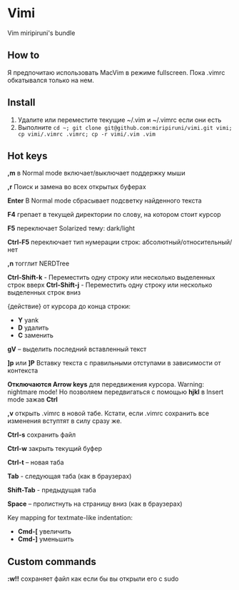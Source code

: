 Vimi
====

Vim miripiruni's bundle

How to
------

Я предпочитаю использовать MacVim в режиме fullscreen. Пока .vimrc обкатывался только на нем.

Install
-------

1. Удалите или переместите текущие ~/.vim и ~/.vimrc если они есть
2. Выполните `cd ~; git clone git@github.com:miripiruni/vimi.git vimi; cp vimi/.vimrc .vimrc; cp -r vimi/.vim .vim`


Hot keys
--------

**,m** в Normal mode включает/выключает поддержку мыши

**,r** Поиск и замена во всех открытых буферах

**Enter** В Normal mode сбрасывает подсветку найденного текста

**F4** грепает в текущей директории по слову, на котором стоит курсор

**F5** переключает Solarized тему: dark/light

**Ctrl-F5** переключает тип нумерации строк: абсолютный/относительный/нет

**,n** тогглит NERDTree

**Ctrl-Shift-k** - Переместить одну строку или несколько выделенных строк вверх
**Ctrl-Shift-j** - Переместить одну строку или несколько выделенных строк вниз

{действие} от курсора до конца строки:

  *  **Y** yank
  *  **D** удалить
  *  **C** заменить

**gV** – выделить последний вставленный текст

**]p** или **]P** Вставку текста с правильными отступами в зависимости от контекста

**Отключаются Arrow keys** для передвижения курсора. Warning: nightmare mode! Но позволяем передвигаться с помощью **hjkl** в Insert mode зажав **Ctrl**

**,v** открыть .vimrc в новой табе. Кстати, если .vimrc сохранить все изменения вступтят в силу сразу же.

**Ctrl-s** сохранить файл

**Ctrl-w** закрыть текущий буфер

**Ctrl-t** – новая таба

**Tab** - следующая таба (как в браузерах)

**Shift-Tab** - предыдущая таба

**Space** – пролистнуть на страницу вниз (как в браузерах)

Key mapping for textmate-like indentation:
* **Cmd-[** увеличить
* **Cmd-]** уменьшить


Custom commands
---------------

**:w!!** сохраняет файл как если бы вы открыли его с sudo

